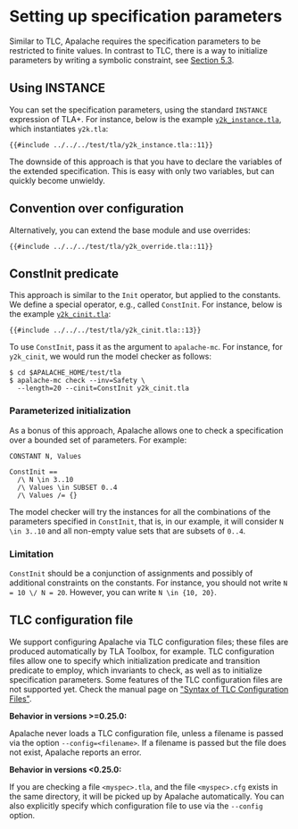 # Setting up specification parameters

Similar to TLC, Apalache requires the specification parameters to be restricted
to finite values. In contrast to TLC, there is a way to initialize parameters
by writing a symbolic constraint, see [Section 5.3](#ConstInit).

## Using INSTANCE

You can set the specification parameters, using the standard `INSTANCE`
expression of TLA+. For instance, below is the example
[`y2k_instance.tla`](https://github.com/informalsystems/apalache/blob/unstable/test/tla/y2k_instance.tla),
which instantiates `y2k.tla`:

```tla
{{#include ../../../test/tla/y2k_instance.tla::11}}
```

The downside of this approach is that you have to declare the variables of the
extended specification. This is easy with only two variables, but can quickly
become unwieldy.

## Convention over configuration

Alternatively, you can extend the base module and use overrides:

```tla
{{#include ../../../test/tla/y2k_override.tla::11}}
```

<a name="ConstInit"></a>
## ConstInit predicate

This approach is similar to the ``Init`` operator, but applied to the
constants. We define a special operator, e.g., called ``ConstInit``. For
instance, below is the example
[`y2k_cinit.tla`](https://github.com/informalsystems/apalache/blob/unstable/test/tla/y2k_cinit.tla):

```tla
{{#include ../../../test/tla/y2k_cinit.tla::13}}
```

To use `ConstInit`, pass it as the argument to `apalache-mc`. For instance, for
`y2k_cinit`, we would run the model checker as follows:

```tla
$ cd $APALACHE_HOME/test/tla
$ apalache-mc check --inv=Safety \
  --length=20 --cinit=ConstInit y2k_cinit.tla
```

### Parameterized initialization

As a bonus of this approach, Apalache allows one to check a specification over a
bounded set of parameters. For example:

```tla
CONSTANT N, Values

ConstInit ==
  /\ N \in 3..10
  /\ Values \in SUBSET 0..4
  /\ Values /= {}
```

The model checker will try the instances for all the combinations of
the parameters specified in ``ConstInit``, that is, in our example, it will
consider ``N \in 3..10`` and all non-empty value sets that are subsets of ``0..4``.

### Limitation

``ConstInit`` should be a conjunction of assignments and possibly of additional
constraints on the constants. For instance, you should not write `N = 10 \/ N =
20`. However, you can write `N \in {10, 20}`.

## TLC configuration file

We support configuring Apalache via TLC configuration files; these files are
produced automatically by TLA Toolbox, for example. TLC configuration files
allow one to specify which initialization predicate and transition predicate to
employ, which invariants to check, as well as to initialize specification
parameters. Some features of the TLC configuration files are not supported yet.
Check the manual page on ["Syntax of TLC Configuration Files"](./tlc-config.md).

**Behavior in versions >=0.25.0:**

Apalache never loads a TLC configuration file, unless a filename is passed
via the option `--config=<filename>`. If a filename is passed but the file
does not exist, Apalache reports an error.

**Behavior in versions <0.25.0:**

If you are checking a file `<myspec>.tla`, and the file `<myspec>.cfg` exists in
the same directory, it will be picked up by Apalache automatically. You can also
explicitly specify which configuration file to use via the `--config` option.
